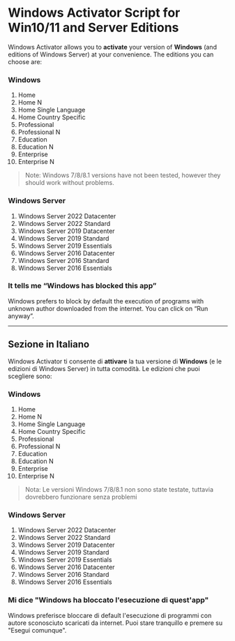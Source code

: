 # Windows Activator Script for Win10/11 and Server Editions

Windows Activator allows you to **activate** your version of **Windows** (and editions of Windows Server) at your convenience.
The editions you can choose are:
### Windows
1. Home
2. Home N
3. Home Single Language
4. Home Country Specific
5. Professional
6. Professional N
7. Education
8. Education N
9. Enterprise
10. Enterprise N
> Note: Windows 7/8/8.1 versions have not been tested, however they should work without problems.

### Windows Server
1. Windows Server 2022 Datacenter
2. Windows Server 2022 Standard
3. Windows Server 2019 Datacenter
4. Windows Server 2019 Standard
5. Windows Server 2019 Essentials
6. Windows Server 2016 Datacenter
7. Windows Server 2016 Standard
8. Windows Server 2016 Essentials

### It tells me “Windows has blocked this app”
Windows prefers to block by default the execution of programs with unknown author downloaded from the internet. You can click on “Run anyway”.

------------------------------------------------------------------

## Sezione in Italiano
Windows Activator ti consente di **attivare** la tua versione di **Windows** (e le edizioni di Windows Server) in tutta comodità.
Le edizioni che puoi scegliere sono:
### Windows
1. Home
2. Home N
3. Home Single Language
4. Home Country Specific
5. Professional
6. Professional N
7. Education
8. Education N
9. Enterprise
10. Enterprise N
> Nota: Le versioni Windows 7/8/8.1 non sono state testate, tuttavia dovrebbero funzionare senza problemi

### Windows Server
1. Windows Server 2022 Datacenter
2. Windows Server 2022 Standard
3. Windows Server 2019 Datacenter
4. Windows Server 2019 Standard
5. Windows Server 2019 Essentials
6. Windows Server 2016 Datacenter
7. Windows Server 2016 Standard
8. Windows Server 2016 Essentials

### Mi dice "Windows ha bloccato l'esecuzione di quest'app"
Windows preferisce bloccare di default l'esecuzione di programmi con autore sconosciuto scaricati da internet. Puoi stare tranquillo e premere su "Esegui comunque".
